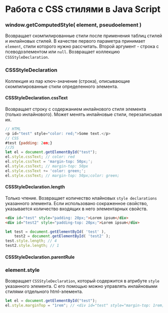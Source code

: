 # Работа с CSS стилями в Java Script

### window.getComputedStyle( element, pseudoelement )
Возвращает скомпилированные стили после применения таблиц стилей и инлайновых стилей. 
В качестве первого параметра принимает ```element```, стили которого нужно рассчитать. Второй аргумент  - строка с 
псеводоэлементом или ```null```.
Возвращает коллекцию ```CSSStyleDeclaration```.

### CSSStyleDeclaration
Коллекция из пар ключ-значение (строка), описывающие скомпилированные стили определенного элемента.

#### CSSStyleDeclaration.cssText
Возвращает строку с содержанием инлайнового стиля элемента (только инлайнового). Может менять инлайновые стили, перезаписывая их.
```javascript
// HTML
<p id="test" style="color: red;">Some text.</p>
// CSS
#test {padding: 2em;}
//JS
let el = document.getElementById("test");
el.style.cssText; // color: red
el.style.cssText = 'margin-top: 50px;';
el.style.cssText; // margin-top: 50px
el.style.cssText += 'color: green;';
el.style.cssText; // margin-top: 50px;color: green;
```

#### CSSStyleDeclaration.length
Только чтение. Возвращает количество нлайновых ```style declarations``` указанного элемента. Если использовано сокраженное свойство, указывается количество входящих в него элементарных свойств.
```html
<div id="test" style="padding: 20px;">Lorem ipsum</div>
<div id="test2" style="padding-top: 20px;">Lorem ipsum</div>
```
```javascript
let test = document.getElementById( 'test' ),
    test2 = document.getElementById( 'test2' );
test.style.length; // 4
test2.style.length; // 1
```

#### CSSStyleDeclaration.parentRule


### element.style
Возвращает ```CSSStyleDeclaration```, который содержится в атрибуте ```style``` указанного элемента. С его помощью можно управлять инлайновыми стилями отдельного html-элемента.
```javascript
let el = document.getElementById("test");
el.style.marginTop = "1rem"; // <div id="test" style="margin-top: 1rem;"></div>
```
